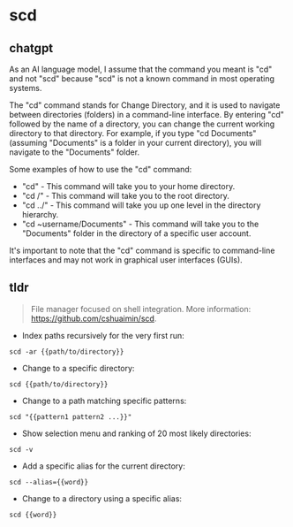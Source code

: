 # scd 
## chatgpt 
As an AI language model, I assume that the command you meant is "cd" and not "scd" because "scd" is not a known command in most operating systems.

The "cd" command stands for Change Directory, and it is used to navigate between directories (folders) in a command-line interface. By entering "cd" followed by the name of a directory, you can change the current working directory to that directory. For example, if you type "cd Documents" (assuming "Documents" is a folder in your current directory), you will navigate to the "Documents" folder.

Some examples of how to use the "cd" command:

- "cd" - This command will take you to your home directory.
- "cd /" - This command will take you to the root directory.
- "cd ../" - This command will take you up one level in the directory hierarchy.
- "cd ~username/Documents" - This command will take you to the "Documents" folder in the directory of a specific user account.

It's important to note that the "cd" command is specific to command-line interfaces and may not work in graphical user interfaces (GUIs). 

## tldr 
 
> File manager focused on shell integration.
> More information: <https://github.com/cshuaimin/scd>.

- Index paths recursively for the very first run:

`scd -ar {{path/to/directory}}`

- Change to a specific directory:

`scd {{path/to/directory}}`

- Change to a path matching specific patterns:

`scd "{{pattern1 pattern2 ...}}"`

- Show selection menu and ranking of 20 most likely directories:

`scd -v`

- Add a specific alias for the current directory:

`scd --alias={{word}}`

- Change to a directory using a specific alias:

`scd {{word}}`
